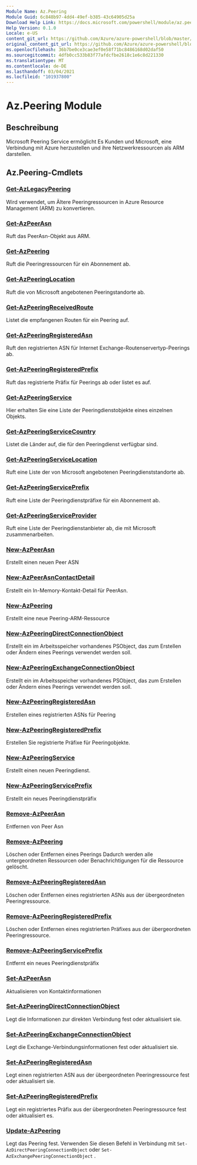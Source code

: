 ```yaml
---
Module Name: Az.Peering
Module Guid: 6c848b97-4dd4-49ef-b385-43c64905d25a
Download Help Link: https://docs.microsoft.com/powershell/module/az.peering.md
Help Version: 0.1.0
Locale: e-US
content_git_url: https://github.com/Azure/azure-powershell/blob/master/src/Peering/Peering/help/Az.Peering.md
original_content_git_url: https://github.com/Azure/azure-powershell/blob/master/src/Peering/Peering/help/Az.Peering.md
ms.openlocfilehash: 36b7be0ce3cae3ef0e58f71bc8486168d02daf50
ms.sourcegitcommit: 4dfb0cc533b83f77afdcfbe2618c1e6c8d221330
ms.translationtype: MT
ms.contentlocale: de-DE
ms.lasthandoff: 03/04/2021
ms.locfileid: "101937800"
---
```

# Az.Peering Module
## Beschreibung
Microsoft Peering Service ermöglicht Es Kunden und Microsoft, eine Verbindung mit Azure herzustellen und ihre Netzwerkressourcen als ARM darstellen.

## Az.Peering-Cmdlets
### [Get-AzLegacyPeering](Get-AzLegacyPeering.md)
Wird verwendet, um Ältere Peeringressourcen in Azure Resource Management (ARM) zu konvertieren. 

### [Get-AzPeerAsn](Get-AzPeerAsn.md)
Ruft das PeerAsn-Objekt aus ARM.

### [Get-AzPeering](Get-AzPeering.md)
Ruft die Peeringressourcen für ein Abonnement ab.

### [Get-AzPeeringLocation](Get-AzPeeringLocation.md)
Ruft die von Microsoft angebotenen Peeringstandorte ab.

### [Get-AzPeeringReceivedRoute](Get-AzPeeringReceivedRoute.md)
Listet die empfangenen Routen für ein Peering auf.

### [Get-AzPeeringRegisteredAsn](Get-AzPeeringRegisteredAsn.md)
Ruft den registrierten ASN für Internet Exchange-Routenservertyp-Peerings ab.

### [Get-AzPeeringRegisteredPrefix](Get-AzPeeringRegisteredPrefix.md)
Ruft das registrierte Präfix für Peerings ab oder listet es auf.

### [Get-AzPeeringService](Get-AzPeeringService.md)
Hier erhalten Sie eine Liste der Peeringdienstobjekte eines einzelnen Objekts.

### [Get-AzPeeringServiceCountry](Get-AzPeeringServiceCountry.md)
Listet die Länder auf, die für den Peeringdienst verfügbar sind.

### [Get-AzPeeringServiceLocation](Get-AzPeeringServiceLocation.md)
Ruft eine Liste der von Microsoft angebotenen Peeringdienststandorte ab.

### [Get-AzPeeringServicePrefix](Get-AzPeeringServicePrefix.md)
Ruft eine Liste der Peeringdienstpräfixe für ein Abonnement ab.

### [Get-AzPeeringServiceProvider](Get-AzPeeringServiceProvider.md)
Ruft eine Liste der Peeringdienstanbieter ab, die mit Microsoft zusammenarbeiten.

### [New-AzPeerAsn](New-AzPeerAsn.md)
Erstellt einen neuen Peer ASN 

### [New-AzPeerAsnContactDetail](New-AzPeerAsnContactDetail.md)
Erstellt ein In-Memory-Kontakt-Detail für PeerAsn. 

### [New-AzPeering](New-AzPeering.md)
Erstellt eine neue Peering-ARM-Ressource

### [New-AzPeeringDirectConnectionObject](New-AzPeeringDirectConnectionObject.md)
Erstellt ein im Arbeitsspeicher vorhandenes PSObject, das zum Erstellen oder Ändern eines Peerings verwendet werden soll.

### [New-AzPeeringExchangeConnectionObject](New-AzPeeringExchangeConnectionObject.md)
Erstellt ein im Arbeitsspeicher vorhandenes PSObject, das zum Erstellen oder Ändern eines Peerings verwendet werden soll.

### [New-AzPeeringRegisteredAsn](New-AzPeeringRegisteredAsn.md)
Erstellen eines registrierten ASNs für Peering

### [New-AzPeeringRegisteredPrefix](New-AzPeeringRegisteredPrefix.md)
Erstellen Sie registrierte Präfixe für Peeringobjekte.

### [New-AzPeeringService](New-AzPeeringService.md)
Erstellt einen neuen Peeringdienst.

### [New-AzPeeringServicePrefix](New-AzPeeringServicePrefix.md)
Erstellt ein neues Peeringdienstpräfix

### [Remove-AzPeerAsn](Remove-AzPeerAsn.md)
Entfernen von Peer Asn

### [Remove-AzPeering](Remove-AzPeering.md)
Löschen oder Entfernen eines Peerings Dadurch werden alle untergeordneten Ressourcen oder Benachrichtigungen für die Ressource gelöscht.

### [Remove-AzPeeringRegisteredAsn](Remove-AzPeeringRegisteredAsn.md)
Löschen oder Entfernen eines registrierten ASNs aus der übergeordneten Peeringressource.

### [Remove-AzPeeringRegisteredPrefix](Remove-AzPeeringRegisteredPrefix.md)
Löschen oder Entfernen eines registrierten Präfixes aus der übergeordneten Peeringressource.

### [Remove-AzPeeringServicePrefix](Remove-AzPeeringServicePrefix.md)
Entfernt ein neues Peeringdienstpräfix

### [Set-AzPeerAsn](Set-AzPeerAsn.md)
Aktualisieren von Kontaktinformationen

### [Set-AzPeeringDirectConnectionObject](Set-AzPeeringDirectConnectionObject.md)
Legt die Informationen zur direkten Verbindung fest oder aktualisiert sie. 

### [Set-AzPeeringExchangeConnectionObject](Set-AzPeeringExchangeConnectionObject.md)
Legt die Exchange-Verbindungsinformationen fest oder aktualisiert sie. 

### [Set-AzPeeringRegisteredAsn](Set-AzPeeringRegisteredAsn.md)
Legt einen registrierten ASN aus der übergeordneten Peeringressource fest oder aktualisiert sie.

### [Set-AzPeeringRegisteredPrefix](Set-AzPeeringRegisteredPrefix.md)
Legt ein registriertes Präfix aus der übergeordneten Peeringressource fest oder aktualisiert es.

### [Update-AzPeering](Update-AzPeering.md)
Legt das Peering fest. Verwenden Sie diesen Befehl in Verbindung mit `Set-AzDirectPeeringConnectionObject` oder `Set-AzExchangePeeringConnectionObject` .

